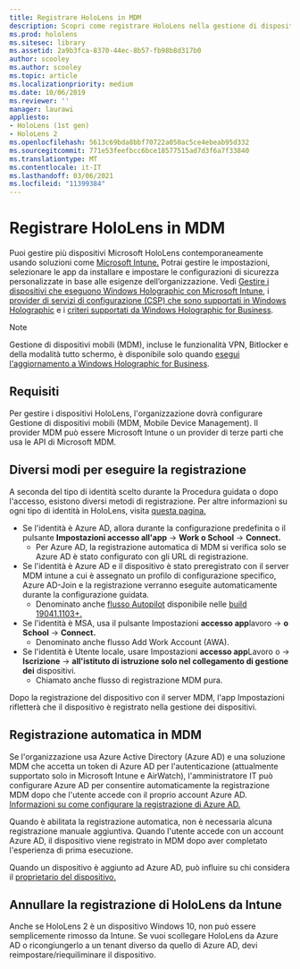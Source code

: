 ```yaml
---
title: Registrare HoloLens in MDM
description: Scopri come registrare HoloLens nella gestione di dispositivi mobili (MDM) per una gestione più semplice di più dispositivi.
ms.prod: hololens
ms.sitesec: library
ms.assetid: 2a9b3fca-8370-44ec-8b57-fb98b8d317b0
author: scooley
ms.author: scooley
ms.topic: article
ms.localizationpriority: medium
ms.date: 10/06/2019
ms.reviewer: ''
manager: laurawi
appliesto:
- HoloLens (1st gen)
- HoloLens 2
ms.openlocfilehash: 5613c69bda8bbf70722a050ac5ce4ebeab95d332
ms.sourcegitcommit: 771e53feefbcc6bce18577515ad7d3f6a7f33840
ms.translationtype: MT
ms.contentlocale: it-IT
ms.lasthandoff: 03/06/2021
ms.locfileid: "11399384"
---
```

# <a name="enroll-hololens-in-mdm"></a>Registrare HoloLens in MDM

Puoi gestire più dispositivi Microsoft HoloLens contemporaneamente usando soluzioni come [Microsoft Intune.](https://docs.microsoft.com/intune/windows-holographic-for-business) Potrai gestire le impostazioni, selezionare le app da installare e impostare le configurazioni di sicurezza personalizzate in base alle esigenze dell’organizzazione. Vedi [Gestire i dispositivi che eseguono Windows Holographic con Microsoft Intune](https://docs.microsoft.com/intune/windows-holographic-for-business), i [provider di servizi di configurazione (CSP) che sono supportati in Windows Holographic](https://msdn.microsoft.com/windows/hardware/commercialize/customize/mdm/configuration-service-provider-reference#hololens) e i [criteri supportati da Windows Holographic for Business](https://msdn.microsoft.com/windows/hardware/commercialize/customize/mdm/policy-configuration-service-provider#hololenspolicies).

> [!NOTE]
> Gestione di dispositivi mobili (MDM), incluse le funzionalità VPN, Bitlocker e della modalità tutto schermo, è disponibile solo quando [esegui l'aggiornamento a Windows Holographic for Business](hololens1-upgrade-enterprise.md).

## <a name="requirements"></a>Requisiti

 Per gestire i dispositivi HoloLens, l'organizzazione dovrà configurare Gestione di dispositivi mobili (MDM, Mobile Device Management). Il provider MDM può essere Microsoft Intune o un provider di terze parti che usa le API di Microsoft MDM.
 
## <a name="different-ways-to-enroll"></a>Diversi modi per eseguire la registrazione

A seconda del tipo di identità scelto durante la Procedura guidata o dopo l'accesso, esistono diversi metodi di registrazione. Per altre informazioni su ogni tipo di identità in HoloLens, visita [questa pagina.](hololens-identity.md)

- Se l'identità è Azure AD, allora durante la configurazione predefinita o il pulsante **Impostazioni accesso all'app**  ->  **Work o School**  ->  **Connect.**
    - Per Azure AD, la registrazione automatica di MDM si verifica solo se Azure AD è stato configurato con gli URL di registrazione.
- Se l'identità è Azure AD e il dispositivo è stato preregistrato con il server MDM intune a cui è assegnato un profilo di configurazione specifico, Azure AD-Join e la registrazione verranno eseguite automaticamente durante la configurazione guidata.
    - Denominato anche [flusso Autopilot](hololens2-autopilot.md) disponibile nelle [build 19041.1103+.](hololens-release-notes.md#windows-holographic-version-2004)
- Se l'identità è MSA, usa il pulsante Impostazioni **accesso app**lavoro  ->  **o School**  ->  **Connect.**
    - Denominato anche flusso Add Work Account (AWA).
- Se l'identità è Utente locale, usare Impostazioni **accesso app**Lavoro o  ->  **Iscrizione**  ->  **all'istituto di istruzione solo nel collegamento di gestione dei** dispositivi.
    - Chiamato anche flusso di registrazione MDM pura.

Dopo la registrazione del dispositivo con il server MDM, l'app Impostazioni rifletterà che il dispositivo è registrato nella gestione dei dispositivi.

## <a name="auto-enrollment-in-mdm"></a>Registrazione automatica in MDM

Se l'organizzazione usa Azure Active Directory (Azure AD) e una soluzione MDM che accetta un token di Azure AD per l'autenticazione (attualmente supportato solo in Microsoft Intune e AirWatch), l'amministratore IT può configurare Azure AD per consentire automaticamente la registrazione MDM dopo che l'utente accede con il proprio account Azure AD. [Informazioni su come configurare la registrazione di Azure AD.](https://docs.microsoft.com/mem/intune/enrollment/windows-enroll#enable-windows-10-automatic-enrollment)

Quando è abilitata la registrazione automatica, non è necessaria alcuna registrazione manuale aggiuntiva. Quando l'utente accede con un account Azure AD, il dispositivo viene registrato in MDM dopo aver completato l'esperienza di prima esecuzione.

Quando un dispositivo è aggiunto ad Azure AD, può influire su chi considera il [proprietario del dispositivo.](security-adminless-os.md#device-owner)

## <a name="unenroll-hololens-from-intune"></a>Annullare la registrazione di HoloLens da Intune

Anche se HoloLens 2 è un dispositivo Windows 10, non può essere semplicemente rimosso da Intune. Se vuoi scollegare HoloLens da Azure AD o ricongiungerlo a un [](https://docs.microsoft.com/hololens/hololens-recovery#reset-the-device) tenant diverso da quello di Azure AD, devi reimpostare/riequiliminare il dispositivo.